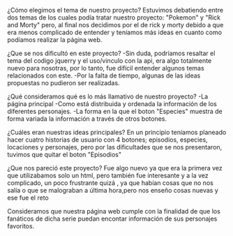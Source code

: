 ¿Cómo elegimos el tema de nuestro proyecto?
Estuvimos debatiendo entre dos temas de los cuales podía tratar nuestro proyecto: "Pokemon" y "Rick and Morty" pero, al final nos decidimos por el de rick y morty debido a que era menos complicado de entender y teníamos más ideas en cuanto como podíamos realizar la página web.

¿Que se nos dificultó en este proyecto?
-Sin duda, podríamos resaltar el tema del codigo jquerry y el uso/vinculo con la api, era algo totalmente nuevo para nosotras, por lo tanto, fue difícil entender algunos temas relacionados con este.
-Por la falta de tiempo, algunas de las ideas propuestas no pudieron ser realizadas.

¿Qué consideramos qué es lo más llamativo de nuestro proyecto?
-La página principal
-Como está distribuida y ordenada la información de los diferentes personajes.
-La forma en la que el boton "Especies" muestra de forma variada la información a través de otros botones.

¿Cuáles eran nuestras ideas principales?
En un principio teníamos planeado hacer cuatro historias de usuario con 4 botones; episodios, especies, locaciones y personajes, pero por las dificultades que se nos presentaron, tuvimos que quitar el boton "Episodios"

¿Que nos pareció este proyecto?
Fue algo nuevo ya que era la primera vez que utilizabamos solo un html, pero también fue interesante y a la vez complicado, un poco frustrante quizá , ya que habían cosas que no nos salía o que se malograban a última hora,pero nos enseño cosas nuevas y ese fue el reto

Consideramos que nuestra página web cumple con la finalidad de que los fanáticos de dicha serie puedan encontar información de sus personajes favoritos.
